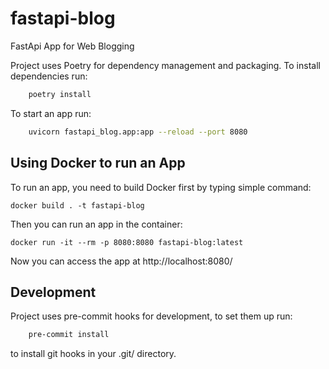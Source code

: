 # fastapi-blog
FastApi App for Web Blogging

Project uses Poetry for dependency management and packaging.
To install dependencies run:
```bash
    poetry install
```

To start an app run:
```bash
    uvicorn fastapi_blog.app:app --reload --port 8080
```

## Using Docker to run an App
To run an app, you need to build Docker first by typing simple command:
```
docker build . -t fastapi-blog 
```
Then you can run an app in the container:
```
docker run -it --rm -p 8080:8080 fastapi-blog:latest
```
Now you can access the app at http://localhost:8080/

## Development
Project uses pre-commit hooks for development, to set them up run:
```bash
    pre-commit install
```
to install git hooks in your .git/ directory.